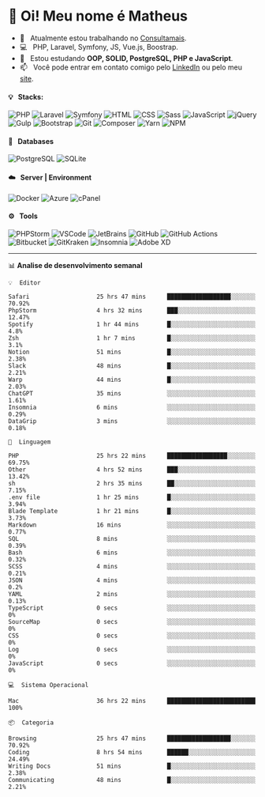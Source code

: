 # 👋 Oi! Meu nome é Matheus

- 🔭 &nbsp; Atualmente estou trabalhando no [Consultamais](https://consultamais.com.br/).
- 💻 &nbsp; PHP, Laravel, Symfony, JS, Vue.js, Boostrap.
- 🌱 &nbsp; Estou estudando **OOP, SOLID, PostgreSQL, PHP e JavaScript**.
- 📫 &nbsp; Você pode entrar em contato comigo pelo [LinkedIn](https://www.linkedin.com/in/matheuscamargoxavier/) ou pelo meu [site](https://matheuscamargo.co).

#### 💡 &nbsp; Stacks:
![PHP](https://img.shields.io/badge/-PHP-777BB4?&logo=php&logoColor=FFFFFF)
![Laravel](https://img.shields.io/badge/-Laravel-FF2D20?&logo=laravel&logoColor=FFFFFF)
![Symfony](https://img.shields.io/badge/-Symfony-000000?&logo=symfony&logoColor=FFFFFF)
![HTML](https://img.shields.io/badge/-HTML-E34F26?&logo=html5&logoColor=FFFFFF)
![CSS](https://img.shields.io/badge/-CSS-1572B6?&logo=css3&logoColor=FFFFFF)
![Sass](https://img.shields.io/badge/-Sass-CC6699?&logo=sass&logoColor=FFFFFF)
![JavaScript](https://img.shields.io/badge/-JavaScript-F7DF1E?&logo=javascript&logoColor=FFFFFF)
![jQuery](https://img.shields.io/badge/-jQuery-0769AD?&logo=jquery&logoColor=FFFFFF)
![Gulp](https://img.shields.io/badge/-Gulp-CF4647?&logo=gulp&logoColor=FFFFFF)
![Bootstrap](https://img.shields.io/badge/-Bootstrap-7952B3?&logo=bootstrap&logoColor=FFFFFF)
![Git](https://img.shields.io/badge/-Git-F05032?&logo=git&logoColor=FFFFFF)
![Composer](https://img.shields.io/badge/-Composer-885630?&logo=composer&logoColor=FFFFFF)
![Yarn](https://img.shields.io/badge/-Yarn-2C8EBB?&logo=yarn&logoColor=FFFFFF)
![NPM](https://img.shields.io/badge/-npm-CB3837?&logo=npm&logoColor=FFFFFF)

#### 💾 &nbsp; Databases
![PostgreSQL](https://img.shields.io/badge/-PostgreSQL-336791?&logo=PostgreSQL&logoColor=FFFFFF)
![SQLite](https://img.shields.io/badge/-SQLite-003B57?&logo=SQLite&logoColor=FFFFFF)

#### ☁️ &nbsp; Server | Environment
![Docker](https://img.shields.io/badge/-Docker-2496ED?&logo=docker&logoColor=FFFFFF)
![Azure](https://img.shields.io/badge/-Azure-0089D6?&logo=microsoft%20azure&logoColor=FFFFFF)
![cPanel](https://img.shields.io/badge/-cPanel-FF6C2C?&logo=cpanel&logoColor=FFFFFF)

#### ⚙️ &nbsp; Tools
![PHPStorm](https://img.shields.io/badge/-PHPStorm-000000?&logo=PHPStorm&logoColor=FFFFFF)
![VSCode](https://img.shields.io/badge/-VSCode-007ACC?&logo=Visual%20Studio%20Code&logoColor=FFFFFF) 
![JetBrains](https://img.shields.io/badge/-JetBrains-000000?&logo=jetbrains&logoColor=FFFFFF) 
![GitHub](https://img.shields.io/badge/-GitHub-181717?&logo=github&logoColor=FFFFFF) 
![GitHub Actions](https://img.shields.io/badge/-GitHub%20Actions-181717?&logo=GitHub%20Actions&logoColor=FFFFFF) 
![Bitbucket](https://img.shields.io/badge/-Bitbucket-0052CC?&logo=bitbucket&logoColor=FFFFFF)
![GitKraken](https://img.shields.io/badge/-GitKraken-179287?&logo=GitKraken&logoColor=FFFFFF)
![Insomnia](https://img.shields.io/badge/-Insomnia-5849BE?&logo=Insomnia&logoColor=FFFFFF)
![Adobe XD](https://img.shields.io/badge/-Adobe%20XD-FF61F6?&logo=adobe%20xd&logoColor=FFFFFF) 
_______

📊  **Analise de desenvolvimento semanal**
```text
💡  Editor

Safari                   25 hrs 47 mins      ██████████████████░░░░░░░     70.92%
PhpStorm                 4 hrs 32 mins       ███░░░░░░░░░░░░░░░░░░░░░░     12.47%
Spotify                  1 hr 44 mins        █░░░░░░░░░░░░░░░░░░░░░░░░       4.8%
Zsh                      1 hr 7 mins         █░░░░░░░░░░░░░░░░░░░░░░░░       3.1%
Notion                   51 mins             █░░░░░░░░░░░░░░░░░░░░░░░░      2.38%
Slack                    48 mins             █░░░░░░░░░░░░░░░░░░░░░░░░      2.21%
Warp                     44 mins             █░░░░░░░░░░░░░░░░░░░░░░░░      2.03%
ChatGPT                  35 mins             ░░░░░░░░░░░░░░░░░░░░░░░░░      1.61%
Insomnia                 6 mins              ░░░░░░░░░░░░░░░░░░░░░░░░░      0.29%
DataGrip                 3 mins              ░░░░░░░░░░░░░░░░░░░░░░░░░      0.18%
```
```text
💬  Linguagem

PHP                      25 hrs 22 mins      █████████████████░░░░░░░░     69.75%
Other                    4 hrs 52 mins       ███░░░░░░░░░░░░░░░░░░░░░░     13.42%
sh                       2 hrs 35 mins       ██░░░░░░░░░░░░░░░░░░░░░░░      7.15%
.env file                1 hr 25 mins        █░░░░░░░░░░░░░░░░░░░░░░░░      3.94%
Blade Template           1 hr 21 mins        █░░░░░░░░░░░░░░░░░░░░░░░░      3.73%
Markdown                 16 mins             ░░░░░░░░░░░░░░░░░░░░░░░░░      0.77%
SQL                      8 mins              ░░░░░░░░░░░░░░░░░░░░░░░░░      0.39%
Bash                     6 mins              ░░░░░░░░░░░░░░░░░░░░░░░░░      0.32%
SCSS                     4 mins              ░░░░░░░░░░░░░░░░░░░░░░░░░      0.21%
JSON                     4 mins              ░░░░░░░░░░░░░░░░░░░░░░░░░       0.2%
YAML                     2 mins              ░░░░░░░░░░░░░░░░░░░░░░░░░      0.13%
TypeScript               0 secs              ░░░░░░░░░░░░░░░░░░░░░░░░░         0%
SourceMap                0 secs              ░░░░░░░░░░░░░░░░░░░░░░░░░         0%
CSS                      0 secs              ░░░░░░░░░░░░░░░░░░░░░░░░░         0%
Log                      0 secs              ░░░░░░░░░░░░░░░░░░░░░░░░░         0%
JavaScript               0 secs              ░░░░░░░░░░░░░░░░░░░░░░░░░         0%
```
```text
💻  Sistema Operacional

Mac                      36 hrs 22 mins      █████████████████████████       100%
```
```text
📦  Categoria

Browsing                 25 hrs 47 mins      ██████████████████░░░░░░░     70.92%
Coding                   8 hrs 54 mins       ██████░░░░░░░░░░░░░░░░░░░     24.49%
Writing Docs             51 mins             █░░░░░░░░░░░░░░░░░░░░░░░░      2.38%
Communicating            48 mins             █░░░░░░░░░░░░░░░░░░░░░░░░      2.21%
```
